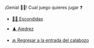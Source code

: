 ¡Genial 👍🏻! Cual juego quieres jugar ❓

- [🕵️‍♂️ Escondidas](1-BBCA.md)

- [♟️ Ajedrez](1-BBCB.md)

- [🔙 Regresar a la entrada del calabozo](../begin-journey.md)
